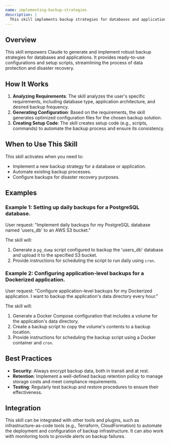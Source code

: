 ```yaml
---
name: implementing-backup-strategies
description: |
  This skill implements backup strategies for databases and applications. It generates configuration files and setup code to ensure data protection and disaster recovery. Use this skill when the user requests to "implement backup strategy", "configure backups", "setup data recovery", or needs help with "backup automation". The skill provides production-ready configurations, best practices, and multi-platform support for database and application backups. It focuses on security and scalability.
---
```


## Overview

This skill empowers Claude to generate and implement robust backup strategies for databases and applications. It provides ready-to-use configurations and setup scripts, streamlining the process of data protection and disaster recovery.

## How It Works

1. **Analyzing Requirements**: The skill analyzes the user's specific requirements, including database type, application architecture, and desired backup frequency.
2. **Generating Configuration**: Based on the requirements, the skill generates optimized configuration files for the chosen backup solution.
3. **Creating Setup Code**: The skill creates setup code (e.g., scripts, commands) to automate the backup process and ensure its consistency.

## When to Use This Skill

This skill activates when you need to:
- Implement a new backup strategy for a database or application.
- Automate existing backup processes.
- Configure backups for disaster recovery purposes.

## Examples

### Example 1: Setting up daily backups for a PostgreSQL database.

User request: "Implement daily backups for my PostgreSQL database named 'users_db' to an AWS S3 bucket."

The skill will:
1. Generate a `pg_dump` script configured to backup the 'users_db' database and upload it to the specified S3 bucket.
2. Provide instructions for scheduling the script to run daily using `cron`.

### Example 2: Configuring application-level backups for a Dockerized application.

User request: "Configure application-level backups for my Dockerized application. I want to backup the application's data directory every hour."

The skill will:
1. Generate a Docker Compose configuration that includes a volume for the application's data directory.
2. Create a backup script to copy the volume's contents to a backup location.
3. Provide instructions for scheduling the backup script using a Docker container and `cron`.

## Best Practices

- **Security**: Always encrypt backup data, both in transit and at rest.
- **Retention**: Implement a well-defined backup retention policy to manage storage costs and meet compliance requirements.
- **Testing**: Regularly test backup and restore procedures to ensure their effectiveness.

## Integration

This skill can be integrated with other tools and plugins, such as infrastructure-as-code tools (e.g., Terraform, CloudFormation) to automate the deployment and configuration of backup infrastructure. It can also work with monitoring tools to provide alerts on backup failures.